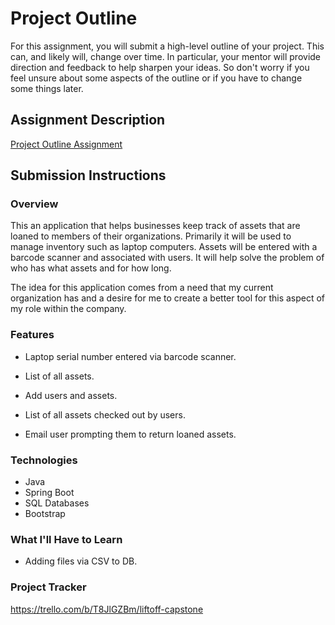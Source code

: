 # Project Outline
For this assignment, you will submit a high-level outline of your project. This can, and likely will, change over time. In particular, your mentor will provide direction and feedback to help sharpen your ideas. So don't worry if you feel unsure about some aspects of the outline or if you have to change some things later.

## Assignment Description
[Project Outline Assignment](https://education.launchcode.org/liftoff/modules/assignments/project-outline)

## Submission Instructions

### Overview
This an application that helps businesses keep track of assets that are loaned to members of their organizations. Primarily it will be used to manage inventory such as laptop computers. Assets will be entered with a barcode scanner and associated with users. It will help solve the problem of who has what assets and for how long.

The idea for this application comes from a need that my current organization has and a desire for me to create a better tool for this aspect of my role within the company. 

### Features
- Laptop serial number entered via barcode scanner.

- List of all assets.

- Add users and assets.

- List of all assets checked out by users.

- Email user prompting them to return loaned assets.

### Technologies
- Java
- Spring Boot
- SQL Databases
- Bootstrap

### What I'll Have to Learn
- Adding files via CSV to DB.

### Project Tracker
https://trello.com/b/T8JlGZBm/liftoff-capstone
